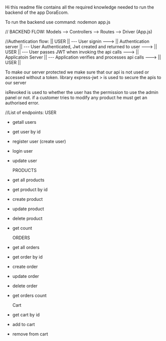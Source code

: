 Hi this readme file contains all the required knowledge needed to run the backend of the app DoraEcom.

To run the backend use command:
nodemon app.js

// BACKEND FLOW:
Models --> Controllers --> Routes --> Driver (App.js)

//Authentication flow:
|| USER || --- User signin ---> || Authentication server || 
--- User Authenticated, Jwt created and returned to user ---> || USER || 
--- User passes JWT when invoking the api calls ---> || Applicatoin Server || 
--- Application verifies and processes api calls ---> || USER ||

To make our server protected we make sure that our api is not used or accessed without a token.
library express-jwt > is used to secure the apis to our server

isRevoked is used to whether the user has the permission to use the admin panel or not. if a customer tries to modify any product he must get an authorised error.


//List of endpoints:
  USER
- getall users
- get user by id
- register user (create user)
- login user
- update user

  PRODUCTS
- get all products
- get product by id
- create product
- update product
- delete product
- get count

  ORDERS
- get all orders
- get order by id
- create order
- update order
- delete order
- get orders count

  Cart
- get cart by id
- add to cart
- remove from cart
